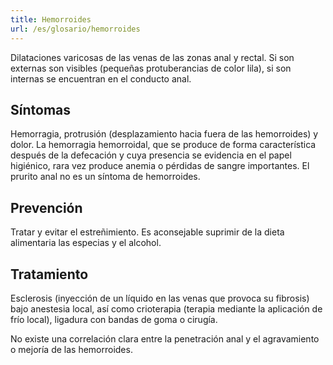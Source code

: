 ```yaml
---
title: Hemorroides
url: /es/glosario/hemorroides
---
```


Dilataciones varicosas de las venas de las zonas anal y rectal. Si son externas son visibles (pequeñas protuberancias de color lila), si son internas se encuentran en el conducto anal.

## Síntomas

Hemorragia, protrusión (desplazamiento hacia fuera de las hemorroides) y dolor. La hemorragia hemorroidal, que se produce de forma característica después de la defecación y cuya presencia se evidencia en el papel higiénico, rara vez produce anemia o pérdidas de sangre importantes. El prurito anal no es un síntoma de hemorroides.

## Prevención

Tratar y evitar el estreñimiento. Es aconsejable suprimir de la dieta alimentaria las especias y el alcohol.

## Tratamiento

Esclerosis (inyección de un líquido en las venas que provoca su fibrosis) bajo anestesia local, así como crioterapia (terapia mediante la aplicación de frío local), ligadura con bandas de goma o cirugía.

No existe una correlación clara entre la penetración anal y el agravamiento o mejoría de las hemorroides.